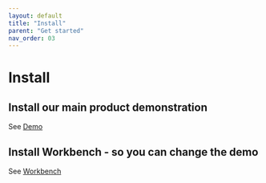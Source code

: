 ```yaml
---
layout: default
title: "Install"
parent: "Get started"
nav_order: 03
---
```



# Install

## Install our main product demonstration

See [Demo](https://genevaers.github.io/demo/)

## Install Workbench - so you can change the demo

See [Workbench](https://genevaers.github.io/wb/)


